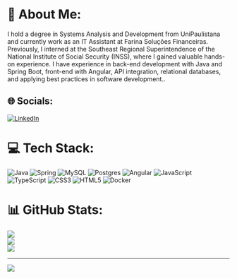 # 💫 About Me:
I hold a degree in Systems Analysis and Development from UniPaulistana and currently work as an IT Assistant at Farina Soluções Financeiras.
Previously, I interned at the Southeast Regional Superintendence of the National Institute of Social Security (INSS), where I gained valuable hands-on experience.
I have experience in back-end development with Java and Spring Boot, front-end with Angular, API integration, relational databases, and applying best practices in software development..


## 🌐 Socials:
[![LinkedIn](https://img.shields.io/badge/LinkedIn-%230077B5.svg?logo=linkedin&logoColor=white)](https://www.linkedin.com/in/lucas-ferreira-a53aa1262) 

# 💻 Tech Stack:
![Java](https://img.shields.io/badge/java-%23ED8B00.svg?style=for-the-badge&logo=java&logoColor=white) ![Spring](https://img.shields.io/badge/spring-%236DB33F.svg?style=for-the-badge&logo=spring&logoColor=white) ![MySQL](https://img.shields.io/badge/mysql-4479A1.svg?style=for-the-badge&logo=mysql&logoColor=white) ![Postgres](https://img.shields.io/badge/postgres-%23316192.svg?style=for-the-badge&logo=postgresql&logoColor=white) ![Angular](https://img.shields.io/badge/Angular-DD0031?style=for-the-badge&logo=angular&logoColor=white) ![JavaScript](https://img.shields.io/badge/javascript-%23323330.svg?style=for-the-badge&logo=javascript&logoColor=%23F7DF1E) ![TypeScript](https://img.shields.io/badge/TypeScript-007ACC?style=for-the-badge&logo=typescript&logoColor=white) ![CSS3](https://img.shields.io/badge/css3-%231572B6.svg?style=for-the-badge&logo=css3&logoColor=white) ![HTML5](https://img.shields.io/badge/html5-%23E34F26.svg?style=for-the-badge&logo=html5&logoColor=white) ![Docker](https://img.shields.io/badge/Docker-2CA5E0?style=for-the-badge&logo=docker&logoColor=white)
# 📊 GitHub Stats:
![](https://github-readme-stats.vercel.app/api?username=LucasFL05&theme=gotham&hide_border=false&include_all_commits=false&count_private=false)<br/>
![](https://github-readme-streak-stats.herokuapp.com/?user=LucasFL05&theme=gotham&hide_border=false)<br/>
![](https://github-readme-stats.vercel.app/api/top-langs/?username=LucasFL05&theme=gotham&hide_border=false&include_all_commits=false&count_private=false&layout=compact)

---
[![](https://visitcount.itsvg.in/api?id=LucasFL05&icon=0&color=0)](https://visitcount.itsvg.in)

<!-- Proudly created with GPRM ( https://gprm.itsvg.in ) -->
